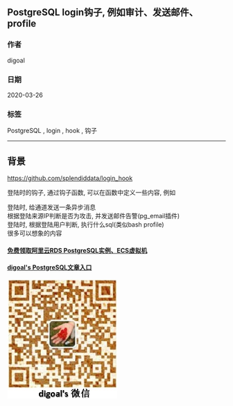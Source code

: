 ## PostgreSQL login钩子, 例如审计、发送邮件、profile    
                    
### 作者                     
digoal                    
                    
### 日期                                                
2020-03-26                     
                    
### 标签                                                      
PostgreSQL , login , hook , 钩子   
                    
----                     
                    
## 背景         
https://github.com/splendiddata/login_hook  
  
登陆时的钩子, 通过钩子函数, 可以在函数中定义一些内容, 例如  
  
登陆时, 给通道发送一条异步消息  
根据登陆来源IP判断是否为攻击, 并发送邮件告警(pg_email插件)  
登陆时, 根据登陆用户判断, 执行什么sql(类似bash profile)  
很多可以想象的内容  
  
  
#### [免费领取阿里云RDS PostgreSQL实例、ECS虚拟机](https://www.aliyun.com/database/postgresqlactivity "57258f76c37864c6e6d23383d05714ea")
  
  
#### [digoal's PostgreSQL文章入口](https://github.com/digoal/blog/blob/master/README.md "22709685feb7cab07d30f30387f0a9ae")
  
  
![digoal's weixin](../pic/digoal_weixin.jpg "f7ad92eeba24523fd47a6e1a0e691b59")
  
